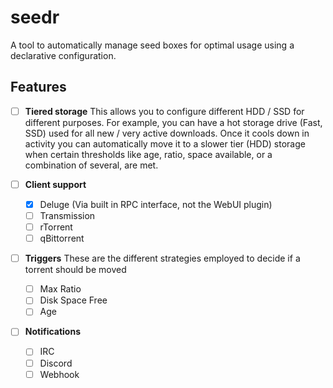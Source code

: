 # seedr

A tool to automatically manage seed boxes for optimal usage using a declarative configuration.

## Features

- [ ] **Tiered storage** This allows you to configure different HDD / SSD for different purposes. For example, you
can have a hot storage drive (Fast, SSD) used for all new / very active downloads. Once it cools down in activity
you can automatically move it to a slower tier (HDD) storage when certain thresholds like age, ratio, space available,
or a combination of several, are met.   

- [ ] **Client support**
    - [x] Deluge (Via built in RPC interface, not the WebUI plugin)
    - [ ] Transmission
    - [ ] rTorrent
    - [ ] qBittorrent
    
- [ ] **Triggers** These are the different strategies employed to decide if a torrent should be moved
    - [ ] Max Ratio
    - [ ] Disk Space Free
    - [ ] Age
    
- [ ] **Notifications**
    - [ ] IRC
    - [ ] Discord
    - [ ] Webhook